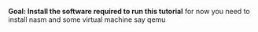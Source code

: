 **Goal: Install the software required to run this tutorial**
for now you need to install nasm and some virtual machine say qemu